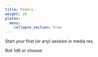 ```yaml
---
title: Pedals
weight: 20
platen:
  menu:
    collapse_section: true
---
```


Start your first (or any) session in media res.

Roll 1d6 or choose:

```section
```
